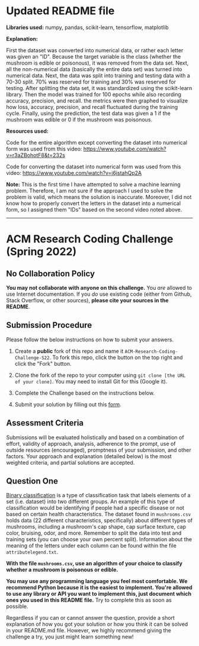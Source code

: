 # Updated README file

**Libraries used:** numpy, pandas, scikit-learn, tensorflow, matplotlib

**Explanation:**

First the dataset was converted into numerical data, or rather each letter was given an "ID". Because the target variable is the class (whether the mushroom is edible or poisonous), it was removed from the data set. Next, all the non-numerical data (basically the entire data set) was turned into numerical data. Next, the data was split into training and testing data with a 70-30 split. 70% was reserved for training and 30% was reserved for testing. After splitting the data set, it was standardized using the scikit-learn library. Then the model was trained for 100 epochs while also recording accuracy, precision, and recall. the metrics were then graphed to visualize how loss, accuracy, precision, and recall fluctuated during the training cycle. Finally, using the prediction, the test data was given a 1 if the mushroom was edible or 0 if the mushroom was poisonous. 

**Resources used:**

Code for the entire algorithm except converting the dataset into numerical form was used from this video: https://www.youtube.com/watch?v=r3aZBohotF8&t=232s

Code for converting the dataset into numerical form was used from this video: https://www.youtube.com/watch?v=j6jstahQp2A


**Note:** 
This is the first time I have attempted to solve a machine learning problem. Therefore, I am not sure if the approach I used to solve the problem is valid, which means the solution is inaccurate. Moreover, I did not know how to properly convert the letters in the dataset into a numerical form, so I assigned them "IDs" based on the second video noted above.

-----------------------------------------------------------------------------------------------------------------------------------------------------------------------
# ACM Research Coding Challenge (Spring 2022)

## [](https://github.com/ACM-Research/-DRAFT-Coding-Challenge-S22#no-collaboration-policy)No Collaboration Policy

**You may not collaborate with anyone on this challenge.**  You  _are_  allowed to use Internet documentation. If you  _do_  use existing code (either from Github, Stack Overflow, or other sources),  **please cite your sources in the README**.

## [](https://github.com/ACM-Research/-DRAFT-Coding-Challenge-S22#submission-procedure)Submission Procedure

Please follow the below instructions on how to submit your answers.

1.  Create a  **public**  fork of this repo and name it  `ACM-Research-Coding-Challenge-S22`. To fork this repo, click the button on the top right and click the "Fork" button.

2.  Clone the fork of the repo to your computer using  `git clone [the URL of your clone]`. You may need to install Git for this (Google it).

3.  Complete the Challenge based on the instructions below.

4.  Submit your solution by filling out this [form](https://acmutd.typeform.com/to/uTpjeA8G).

## Assessment Criteria 

Submissions will be evaluated holistically and based on a combination of effort, validity of approach, analysis, adherence to the prompt, use of outside resources (encouraged), promptness of your submission, and other factors. Your approach and explanation (detailed below) is the most weighted criteria, and partial solutions are accepted. 

## [](https://github.com/ACM-Research/-DRAFT-Coding-Challenge-S22#question-one)Question One

[Binary classification](https://en.wikipedia.org/wiki/Binary_classification) is a type of classification task that labels elements of a set (i.e. dataset) into two different groups. An example of this type of classification would be identifying if people had a specific disease or not based on certain health characteristics. The dataset found in `mushrooms.csv` holds data (22 different characteristics, specifically) about different types of mushrooms, including a mushroom's cap shape, cap surface texture, cap color, bruising, odor, and more. Remember to split the data into test and training sets (you can choose your own percent split). Information about the meaning of the letters under each column can be found within the file `attributelegend.txt`.

**With the file `mushrooms.csv`, use an algorithm of your choice to classify whether a mushroom is poisonous or edible.**

**You may use any programming language you feel most comfortable. We recommend Python because it is the easiest to implement. You're allowed to use any library or API you want to implement this, just document which ones you used in this README file.** Try to complete this as soon as possible.

Regardless if you can or cannot answer the question, provide a short explanation of how you got your solution or how you think it can be solved in your README.md file. However, we highly recommend giving the challenge a try, you just might learn something new!
